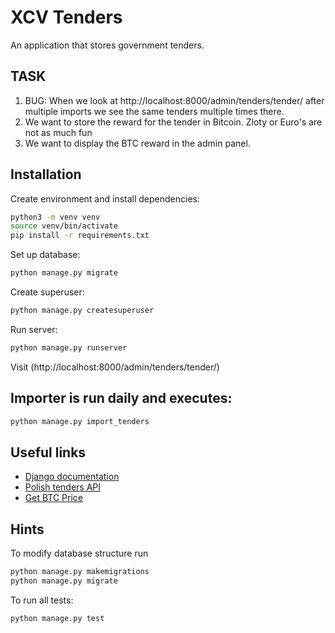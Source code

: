 # XCV Tenders

An application that stores government tenders.


## TASK
1. BUG: When we look at http://localhost:8000/admin/tenders/tender/ after multiple imports we see the same tenders multiple times there.
2. We want to store the reward for the tender in Bitcoin. Zloty or Euro's are not as much fun
3. We want to display the BTC reward in the admin panel.

## Installation

Create environment and install dependencies:
```bash
python3 -m venv venv
source venv/bin/activate
pip install -r requirements.txt
```

Set up database:
```bash
python manage.py migrate
```

Create superuser:
```bash
python manage.py createsuperuser
```

Run server:
```bash 
python manage.py runserver
```
Visit (http://localhost:8000/admin/tenders/tender/)


## Importer is run daily and executes:
```bash
python manage.py import_tenders
```


## Useful links
+ [Django documentation](https://docs.djangoproject.com/en/3.1/)
+ [Polish tenders API](https://tenders.guru/pl/api)
+ [Get BTC Price](https://api.coingecko.com/api/v3/simple/price?ids=bitcoin&vs_currencies=eur)



## Hints

To modify database structure run
```bash
python manage.py makemigrations
python manage.py migrate
```

To run all tests:
```bash
python manage.py test
```
